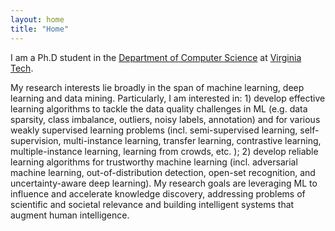 ```yaml
---
layout: home
title: "Home"
---
```


I am a Ph.D student in the <a href="https://cs.vt.edu/"> Department of Computer Science</a> at <a href="https://vt.edu/">Virginia Tech</a>. 


My research interests lie broadly in the span of machine learning, deep learning and data mining. Particularly, I am interested in: 1) develop effective learning algorithms to tackle the data quality challenges in ML (e.g. data sparsity, class imbalance, outliers, noisy labels, annotation) and for various weakly supervised learning problems (incl. semi-supervised learning, self-supervision, multi-instance learning, transfer learning, contrastive learning, multiple-instance learning, learning from crowds, etc. ); 2) develop reliable learning algorithms for trustworthy machine learning (incl. adversarial machine learning, out-of-distribution detection, open-set recognition, and uncertainty-aware deep learning). My research goals are leveraging ML to influence and accelerate knowledge discovery, addressing problems of scientific and societal relevance and building intelligent systems that augment human intelligence. 